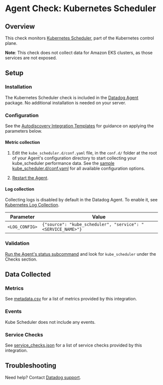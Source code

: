# Agent Check: Kubernetes Scheduler

## Overview

This check monitors [Kubernetes Scheduler][1], part of the Kubernetes control plane.

**Note**: This check does not collect data for Amazon EKS clusters, as those services are not exposed.

## Setup

### Installation

The Kubernetes Scheduler check is included in the [Datadog Agent][2] package.
No additional installation is needed on your server.

### Configuration

See the [Autodiscovery Integration Templates][3] for guidance on applying the parameters below.

#### Metric collection

1. Edit the `kube_scheduler.d/conf.yaml` file, in the `conf.d/` folder at the root of your Agent's configuration directory to start collecting your kube_scheduler performance data. See the [sample kube_scheduler.d/conf.yaml][4] for all available configuration options.

2. [Restart the Agent][5].

#### Log collection

<!-- partial
{{< site-region region="us3" >}}
**Log collection is not supported for the Datadog {{< region-param key="dd_site_name" >}} site**.
{{< /site-region >}}
partial -->

Collecting logs is disabled by default in the Datadog Agent. To enable it, see [Kubernetes Log Collection][6].

| Parameter      | Value                                     |
|----------------|-------------------------------------------|
| `<LOG_CONFIG>` | `{"source": "kube_scheduler", "service": "<SERVICE_NAME>"}` |

### Validation

[Run the Agent's status subcommand][7] and look for `kube_scheduler` under the Checks section.

## Data Collected

### Metrics

See [metadata.csv][8] for a list of metrics provided by this integration.

### Events

Kube Scheduler does not include any events.

### Service Checks

See [service_checks.json][9] for a list of service checks provided by this integration.

## Troubleshooting

Need help? Contact [Datadog support][10].


[1]: https://kubernetes.io/docs/reference/command-line-tools-reference/kube-scheduler
[2]: https://app.datadoghq.com/account/settings#agent
[3]: https://docs.datadoghq.com/agent/kubernetes/integrations/
[4]: https://github.com/DataDog/integrations-core/blob/master/kube_scheduler/datadog_checks/kube_scheduler/data/conf.yaml.example
[5]: https://docs.datadoghq.com/agent/guide/agent-commands/#restart-the-agent
[6]: https://docs.datadoghq.com/agent/kubernetes/log/
[7]: https://docs.datadoghq.com/agent/guide/agent-commands/#agent-status-and-information
[8]: https://github.com/DataDog/integrations-core/blob/master/kube_scheduler/metadata.csv
[9]: https://github.com/DataDog/integrations-core/blob/master/kube_scheduler/assets/service_checks.json
[10]: https://docs.datadoghq.com/help/
